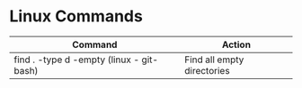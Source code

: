 # Linux Commands
| Command | Action |
| --- | ----------- |
| find . -type d -empty (linux - git-bash) | Find all empty directories |